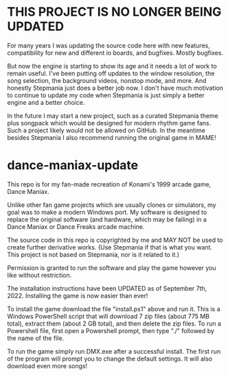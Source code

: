 # THIS PROJECT IS NO LONGER BEING UPDATED
For many years I was updating the source code here with new features, compatibility
for new and different io boards, and bugfixes. Mostly bugfixes.

But now the engine is starting to show its age and it needs a lot of work to remain
useful. I've been putting off updates to the window resolution, the song selection,
the background videos, nonstop mode, and more. And honestly Stepmania just does a
better job now. I don't have much motivation to continue to update my code when
Stepmania is just simply a better engine and a better choice.

In the future I may start a new project, such as a curated Stepmania theme plus
songpack which would be designed for modern rhythm game fans. Such a project likely
would not be allowed on GitHub. In the meantime besides Stepmania I also recommend
running the original game in MAME!

# dance-maniax-update
This repo is for my fan-made recreation of Konami's 1999 arcade game, Dance Maniax.

Unlike other fan game projects which are usually clones or simulators, my goal
was to make a modern Windows port. My software is designed to replace the
original software (and hardware, which may be failing) in a Dance Maniax or
Dance Freaks arcade machine.

The source code in this repo is copyrighted by me and MAY NOT be used to create
further derivative works. (Use Stepmania if that is what you want. This project
is not based on Stepmania, nor is it related to it.)

Permission is granted to run the software and play the game however you like
without restriction.

The installation instructions have been UPDATED as of September 7th, 2022.
Installing the game is now easier than ever!

To install the game download the file "install.ps1" above and run it. This is a
Windows PowerShell script that will download 7 zip files (about 775 MB total),
extract them (about 2 GB total), and then delete the zip files. To run a
Powershell file, first open a Powershell prompt, then type "./" followed by the
name of the file.

To run the game simply run DMX.exe after a successful install. The first run of
the program will prompt you to change the default settings.
It will also download even more songs!
